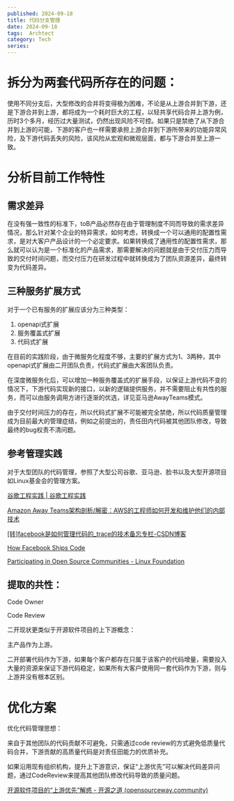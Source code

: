 ```yaml
---
published: 2024-09-18
title: 代码分支管理
date: 2024-09-18
tags:  Archtect
category: Tech
series:
---
```


# 拆分为两套代码所存在的问题：

使用不同分支后，大型修改的合并将变得极为困难，不论是从上游合并到下游，还是下游合并到上游，都将成为一个耗时巨大的工程，以轻共享代码合并上游为例，历时3个多月，经历过大量测试，仍然出现风险不可控。如果只是禁绝了从下游合并到上游的可能，下游的客户也一样需要承担上游合并到下游所带来的功能异常风险，及下游代码丢失的风险，该风险从宏观和微观层面，都与下游合并至上游一致。

# 分析目前工作特性

## 需求差异

在没有强一致性的标准下，toB产品必然存在由于管理制度不同而导致的需求差异情况，那么针对某个企业的特异需求，如何考虑，转换成一个可以通用的配置性需求，是对大客户产品设计的一个必定要求。如果转换成了通用性的配置性需求，那么就可以认为是一个标准化的产品需求，那需要解决的问题就是由于交付压力而导致的交付时间问题，而交付压力在研发过程中就转换成为了团队资源差异，最终转变为代码差异。

## 三种服务扩展方式

对于一个已有服务的扩展应该分为三种类型：

1. openapi式扩展
2. 服务覆盖式扩展
3. 代码式扩展

在目前的实践阶段，由于微服务化程度不够，主要的扩展方式为1、3两种，其中openapi式扩展由二开团队负责，代码式扩展由大客团队负责。

在深度微服务化后，可以增加一种服务覆盖式的扩展手段，以保证上游代码不变的情况下，下游代码实现新的接口，以新的逻辑提供服务，并不需要阻止有共性的服务，而可以由服务调用方进行逐渐的优选，详见亚马逊AwayTeams模式。

由于交付时间压力的存在，所以代码式扩展不可能被完全禁绝，所以代码质量管理成为目前最大的管理症结，例如之前提出的，责任田内代码被其他团队修改，导致最终的bug权责不清问题。

## 参考管理实践

对于大型团队的代码管理，参照了大型公司谷歌、亚马逊、脸书以及大型开源项目如Linux基金会的管理方案。

[谷歌工程实践 | 谷歌工程实践](https://jimmysong.io/eng-practices/)

[Amazon Away Teams架构剖析/解密：AWS的工程师如何开发和维护他们的内部技术](https://zhuanlan.zhihu.com/p/68819629)

[[转]facebook是如何管理代码的_trace的技术备忘专栏-CSDN博客](https://blog.csdn.net/trace332/article/details/6154133)

[How Facebook Ships Code](https://framethink.wordpress.com/2011/01/17/how-facebook-ships-code/)

[Participating in Open Source Communities - Linux Foundation](https://www.linuxfoundation.org/tools/participating-in-open-source-communities/)

## 提取的共性：

Code Owner

Code Review

二开现状更类似于开源软件项目的上下游概念：

主产品作为上游。

二开部署代码作为下游，如果每个客户都存在只属于该客户的代码增量，需要投入大量的资源来保证下游代码稳定，如果所有大客户使用同一套代码作为下游，则与上游并没有根本区别。

# 优化方案

优化代码管理思想：

来自于其他团队的代码贡献不可避免，只需通过code review的方式避免低质量代码合并，下游贡献的高质量代码是对责任田能力的优质补充。

如果沿用现有组织机构，提升上下游意识，保证“上游优先”可以解决代码差异问题，通过CodeReview来提高其他团队修改代码导致的质量问题。

[开源软件项目的“上游优先”解惑 - 开源之道 (opensourceway.community)](https://opensourceway.community/posts/opensource_culture/what_is_upstream_and_its_benefits/)